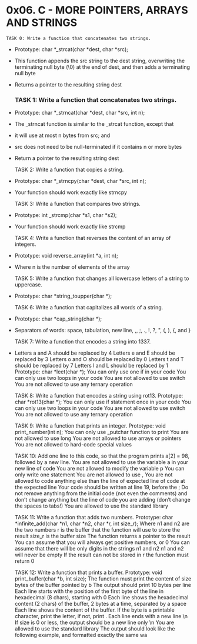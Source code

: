 # 0x06. C - MORE POINTERS, ARRAYS AND STRINGS

	TASK 0: Write a function that concatenates two strings.
- Prototype: char *_strcat(char *dest, char *src);

- This function appends the src string to the dest string, overwriting the terminating null byte (\0) at the end of dest, and then adds a terminating null byte
 
- Returns a pointer to the resulting string dest

	 ### TASK 1: Write a function that concatenates two strings.
	 
- Prototype: char *_strncat(char *dest, char *src, int n);
- The _strncat function is similar to the _strcat function, except that
- it will use at most n bytes from src; and
- src does not need to be null-terminated if it contains n or more bytes
- Return a pointer to the resulting string dest

	TASK 2: Write a function that copies a string.
	
- Prototype: char *_strncpy(char *dest, char *src, int n);
- Your function should work exactly like strncpy

	TASK 3: Write a function that compares two strings.
	
- Prototype: int _strcmp(char *s1, char *s2);
- Your function should work exactly like strcmp

	TASK 4: Write a function that reverses the content of an array of integers.
	
- Prototype: void reverse_array(int *a, int n);
- Where n is the number of elements of the array

	TASK 5: Write a function that changes all lowercase letters of a string to uppercase.
	
- Prototype: char *string_toupper(char *);

	TASK 6: Write a function that capitalizes all words of a string.
- Prototype: char *cap_string(char *);
- Separators of words: space, tabulation, new line, ,, ;, ., !, ?, ", (, ), {, and }

	TASK 7: Write a function that encodes a string into 1337.
- Letters a and A should be replaced by 4
Letters e and E should be replaced by 3
Letters o and O should be replaced by 0
Letters t and T should be replaced by 7
Letters l and L should be replaced by 1
Prototype: char *leet(char *);
You can only use one if in your code
You can only use two loops in your code
You are not allowed to use switch
You are not allowed to use any ternary operation

	TASK 8: Write a function that encodes a string using rot13.
Prototype: char *rot13(char *);
You can only use if statement once in your code
You can only use two loops in your code
You are not allowed to use switch
You are not allowed to use any ternary operation

	TASK 9: Write a function that prints an integer.
Prototype: void print_number(int n);
You can only use _putchar function to print
You are not allowed to use long
You are not allowed to use arrays or pointers
You are not allowed to hard-code special values

	TASK 10: Add one line to this code, so that the program prints a[2] = 98, followed by a new line.
You are not allowed to use the variable a in your new line of code
You are not allowed to modify the variable p
You can only write one statement
You are not allowed to use ,
You are not allowed to code anything else than the line of expected line of code at the expected line
Your code should be written at line 19, before the ;
Do not remove anything from the initial code (not even the comments)
and don’t change anything but the line of code you are adding (don’t change the spaces to tabs!)
You are allowed to use the standard library

	TASK 11: Write a function that adds two numbers.
Prototype: char *infinite_add(char *n1, char *n2, char *r, int size_r);
Where n1 and n2 are the two numbers
r is the buffer that the function will use to store the result
size_r is the buffer size
The function returns a pointer to the result
You can assume that you will always get positive numbers, or 0
You can assume that there will be only digits in the strings n1 and n2
n1 and n2 will never be empty
If the result can not be stored in r the function must return 0

	TASK 12: Write a function that prints a buffer.
Prototype: void print_buffer(char *b, int size);
The function must print the content of size bytes of the buffer pointed by b
The output should print 10 bytes per line
Each line starts with the position of the first byte of the line in hexadecimal (8 chars), starting with 0
Each line shows the hexadecimal content (2 chars) of the buffer, 2 bytes at a time, separated by a space
Each line shows the content of the buffer. If the byte is a printable character, print the letter, if not, print .
Each line ends with a new line \n
If size is 0 or less, the output should be a new line only \n
You are allowed to use the standard library
The output should look like the following example, and formatted exactly the same wa
